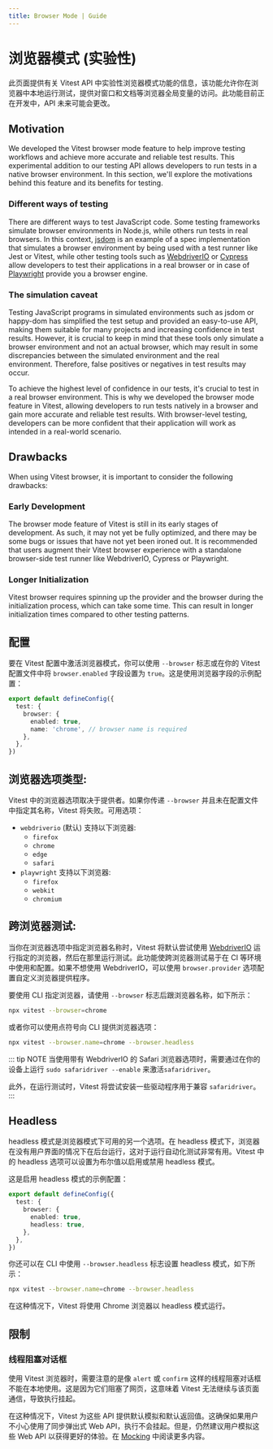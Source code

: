 ```yaml
---
title: Browser Mode | Guide
---
```


# 浏览器模式 (实验性)

此页面提供有关 Vitest API 中实验性浏览器模式功能的信息，该功能允许你在浏览器中本地运行测试，提供对窗口和文档等浏览器全局变量的访问。此功能目前正在开发中，API 未来可能会更改。

## Motivation

We developed the Vitest browser mode feature to help improve testing workflows and achieve more accurate and reliable test results. This experimental addition to our testing API allows developers to run tests in a native browser environment. In this section, we'll explore the motivations behind this feature and its benefits for testing.

### Different ways of testing

There are different ways to test JavaScript code. Some testing frameworks simulate browser environments in Node.js, while others run tests in real browsers. In this context, [jsdom](https://www.npmjs.com/package/jsdom) is an example of a spec implementation that simulates a browser environment by being used with a test runner like Jest or Vitest, while other testing tools such as [WebdriverIO](https://webdriver.io/) or [Cypress](https://www.cypress.io/) allow developers to test their applications in a real browser or in case of [Playwright](https://playwright.dev/) provide you a browser engine.

### The simulation caveat

Testing JavaScript programs in simulated environments such as jsdom or happy-dom has simplified the test setup and provided an easy-to-use API, making them suitable for many projects and increasing confidence in test results. However, it is crucial to keep in mind that these tools only simulate a browser environment and not an actual browser, which may result in some discrepancies between the simulated environment and the real environment. Therefore, false positives or negatives in test results may occur.

To achieve the highest level of confidence in our tests, it's crucial to test in a real browser environment. This is why we developed the browser mode feature in Vitest, allowing developers to run tests natively in a browser and gain more accurate and reliable test results. With browser-level testing, developers can be more confident that their application will work as intended in a real-world scenario.

## Drawbacks

When using Vitest browser, it is important to consider the following drawbacks:

### Early Development

The browser mode feature of Vitest is still in its early stages of development. As such, it may not yet be fully optimized, and there may be some bugs or issues that have not yet been ironed out. It is recommended that users augment their Vitest browser experience with a standalone browser-side test runner like WebdriverIO, Cypress or Playwright.

### Longer Initialization

Vitest browser requires spinning up the provider and the browser during the initialization process, which can take some time. This can result in longer initialization times compared to other testing patterns.

## 配置

要在 Vitest 配置中激活浏览器模式，你可以使用 `--browser` 标志或在你的 Vitest 配置文件中将 `browser.enabled` 字段设置为 `true`。这是使用浏览器字段的示例配置：

```ts
export default defineConfig({
  test: {
    browser: {
      enabled: true,
      name: 'chrome', // browser name is required
    },
  },
})
```

## 浏览器选项类型:

Vitest 中的浏览器选项取决于提供者。如果你传递 `--browser` 并且未在配置文件中指定其名称，Vitest 将失败。可用选项：

- `webdriverio` (默认) 支持以下浏览器:
  - `firefox`
  - `chrome`
  - `edge`
  - `safari`
- `playwright` 支持以下浏览器:
  - `firefox`
  - `webkit`
  - `chromium`

## 跨浏览器测试:

当你在浏览器选项中指定浏览器名称时，Vitest 将默认尝试使用 [WebdriverIO](https://webdriver.io/) 运行指定的浏览器，然后在那里运行测试。此功能使跨浏览器测试易于在 CI 等环境中使用和配置。如果不想使用 WebdriverIO，可以使用 `browser.provider` 选项配置自定义浏览器提供程序。

要使用 CLI 指定浏览器，请使用 `--browser` 标志后跟浏览器名称，如下所示：

```sh
npx vitest --browser=chrome
```

或者你可以使用点符号向 CLI 提供浏览器选项：

```sh
npx vitest --browser.name=chrome --browser.headless
```

::: tip NOTE
当使用带有 WebdriverIO 的 Safari 浏览器选项时，需要通过在你的设备上运行 `sudo safaridriver --enable` 来激活`safaridriver`。

此外，在运行测试时，Vitest 将尝试安装一些驱动程序用于兼容 `safaridriver`。
:::

## Headless

headless 模式是浏览器模式下可用的另一个选项。在 headless 模式下，浏览器在没有用户界面的情况下在后台运行，这对于运行自动化测试非常有用。Vitest 中的 headless 选项可以设置为布尔值以启用或禁用 headless 模式。

这是启用 headless 模式的示例配置：

```ts
export default defineConfig({
  test: {
    browser: {
      enabled: true,
      headless: true,
    },
  },
})
```

你还可以在 CLI 中使用 `--browser.headless` 标志设置 headless 模式，如下所示：

```sh
npx vitest --browser.name=chrome --browser.headless
```

在这种情况下，Vitest 将使用 Chrome 浏览器以 headless 模式运行。

## 限制

### 线程阻塞对话框

使用 Vitest 浏览器时，需要注意的是像 `alert` 或 `confirm` 这样的线程阻塞对话框不能在本地使用。这是因为它们阻塞了网页，这意味着 Vitest 无法继续与该页面通信，导致执行挂起。

在这种情况下，Vitest 为这些 API 提供默认模拟和默认返回值。这确保如果用户不小心使用了同步弹出式 Web API，执行不会挂起。但是，仍然建议用户模拟这些 Web API 以获得更好的体验。在 [Mocking](/guide/mocking) 中阅读更多内容。
